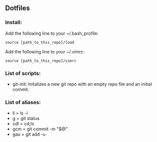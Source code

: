 ## Dotfiles

### Install:
    
Add the following line to your ~/.bash_profile:

    source [path_to_this_repo]/load

Add the following line to your ~/.vimrc:

    source [path_to_this_repo]/vimrc

### List of scripts:

* git-init: Initalizes a new git repo with an empty repo file and an initial commit.

### List of aliases:

* ll = ls -l
* g = git status
* cdl = cd;ls
* gcm = git commit -m "$@"
* gau = git add -u
